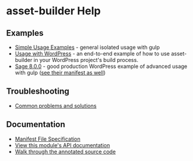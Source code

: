 # asset-builder Help

## Examples

- [Simple Usage Examples](examples.md) - general isolated usage with gulp
- [Usage with WordPress](WordPress.md) - an end-to-end example
    of how to use asset-builder in your WordPress project's build process.
- [Sage 8.0.0](https://github.com/roots/roots/blob/8.0.0/gulpfile.js) - good
    production WordPress example of advanced usage with gulp ([see their
    manifest as
    well](https://github.com/roots/roots/blob/8.0.0/assets/manifest.json))

## Troubleshooting

- [Common problems and solutions](troubleshooting.md)

## Documentation

- [Manifest File Specification](spec.md)
- [View this module's API documentation](http://use-asset-builder.austinpray.com/api/)
- [Walk through the annotated source code](http://use-asset-builder.austinpray.com/docco/)
